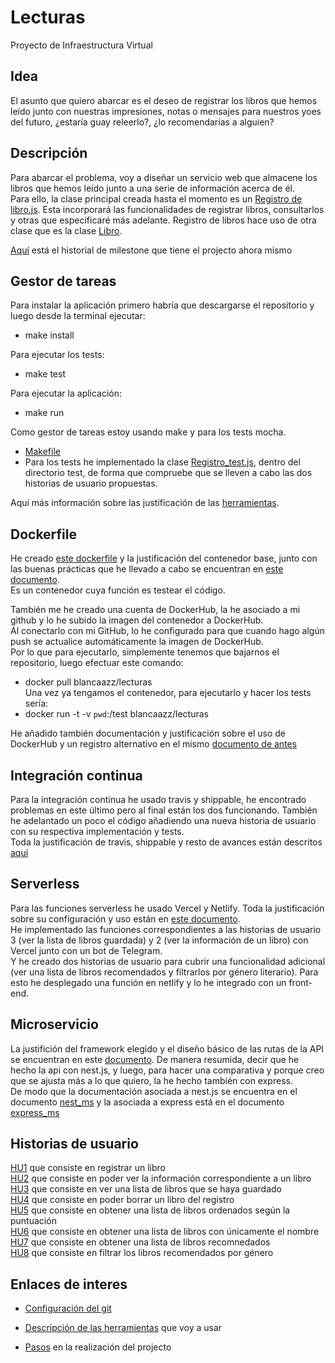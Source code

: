 # Lecturas
Proyecto de Infraestructura Virtual

## Idea

El asunto  que quiero abarcar es el deseo de registrar los libros que hemos leído junto con nuestras impresiones, notas o mensajes para nuestros yoes del futuro, ¿estaría guay releerlo?, ¿lo recomendarías a alguien?

## Descripción

Para abarcar el problema, voy a diseñar un servicio web que almacene los libros que hemos leído junto a una serie de información acerca de él.  
Para ello, la clase principal creada hasta el momento es un [Registro de libro.js](src/Registro_libros.js). Esta incorporará las funcionalidades de registrar libros, consultarlos y otras que especificaré más adelante. Registro de libros hace uso de otra clase que es la clase [Libro](src/Libro.js).  

[Aquí](https://github.com/blancaazz/Lecturas/milestones?with_issues=no) está el historial de milestone que tiene el projecto ahora mismo  

## Gestor de tareas

Para instalar la aplicación primero habría que descargarse el repositorio y luego desde la terminal ejecutar: 

- make install

Para ejecutar los tests:

- make test

Para ejecutar la aplicación:

- make run  

Como gestor de tareas estoy usando make y para los tests mocha.  
- [Makefile](Makefile)
- Para los tests he implementado la clase [Registro_test.js](test/Registro_test.js), dentro del directorio test, de forma que compruebe que se lleven a cabo las dos historias de usuario propuestas.  

Aquí más información sobre las justificación de las [herramientas](docs/herramientas.md).  

## Dockerfile

He creado [este dockerfile](Dockerfile) y la justificación del contenedor base, junto con las buenas prácticas que he llevado a cabo se encuentran en [este documento](docs/justificacion_dockerfile.md).  
Es un contenedor cuya función es testear el código.  

También me he creado una cuenta de DockerHub, la he asociado a mi github y lo he subido la imagen del contenedor a DockerHub.   
Al conectarlo con mi GitHub, lo he configurado para que cuando hago algún push se actualice automáticamente la imagen de DockerHub.  
Por lo que para ejecutarlo, simplemente tenemos que bajarnos el repositorio, luego efectuar este comando:
- docker pull blancaazz/lecturas  
Una vez ya tengamos el contenedor, para ejecutarlo y hacer los tests sería: 
- docker run -t -v `pwd`:/test blancaazz/lecturas  

He añadido también documentación y justificación sobre el uso de DockerHub y un registro alternativo en el mismo [documento de antes](docs/justificacion_dockerfile.md)

## Integración continua

Para la integración continua he usado travis y shippable, he encontrado problemas en este último pero al final están los dos funcionando. También he adelantado un poco el código añadiendo una nueva historia de usuario con su respectiva implementación y tests.  
Toda la justificación de travis, shippable y resto de avances están descritos [aquí](docs/integracion_continua.md)

## Serverless

Para las funciones serverless he usado Vercel y Netlify. Toda la justificación sobre su configuración y uso están en [este documento](docs/serverless.md).   
He implementado las funciones correspondientes a las historias de usuario 3 (ver la lista de libros guardada) y 2 (ver la información de un libro) con Vercel junto con un bot de Telegram.    
Y he creado dos historias de usuario para cubrir una funcionalidad adicional (ver una lista de libros recomendados y filtrarlos por género literario). Para esto he desplegado una función en netlify y lo he integrado con un front-end.  

## Microservicio

La justifición del framework elegido y el diseño básico de las rutas de la API se encuentran en este [documento](docs/justificacion_ms.md). De manera resumida, decir que he hecho la api con nest.js, y luego, para hacer una comparativa y porque creo que se ajusta más a lo que quiero, la he hecho también con express.    
De modo que la documentación asociada a nest.js se encuentra en el documento [nest_ms](docs/nest_ms.md) y la asociada a express está en el documento [express_ms](docs/express_ms.md)

## Historias de usuario

[HU1](https://github.com/blancaazz/Lecturas/issues/4) que consiste en registrar un libro  
[HU2](https://github.com/blancaazz/Lecturas/issues/5) que consiste en poder ver la información correspondiente a un libro  
[HU3](https://github.com/blancaazz/Lecturas/issues/17) que consiste en ver una lista de libros que se haya guardado  
[HU4](https://github.com/blancaazz/Lecturas/issues/20) que consiste en poder borrar un libro del registro   
[HU5](https://github.com/blancaazz/Lecturas/issues/23) que consiste en obtener una lista de libros ordenados según la puntuación   
[HU6](https://github.com/blancaazz/Lecturas/issues/24) que consiste en obtener una lista de libros con únicamente el nombre   
[HU7](https://github.com/blancaazz/Lecturas/issues/25) que consiste en obtener una lista de libros recomnedados      
[HU8](https://github.com/blancaazz/Lecturas/issues/26) que consiste en filtrar los libros recomendados por género


## Enlaces de interes

- [Configuración del git](docs/configuracion-git.md)  

- [Descripción de las herramientas](docs/herramientas.md) que voy a usar

- [Pasos](docs/pasos.md) en la realización del projecto